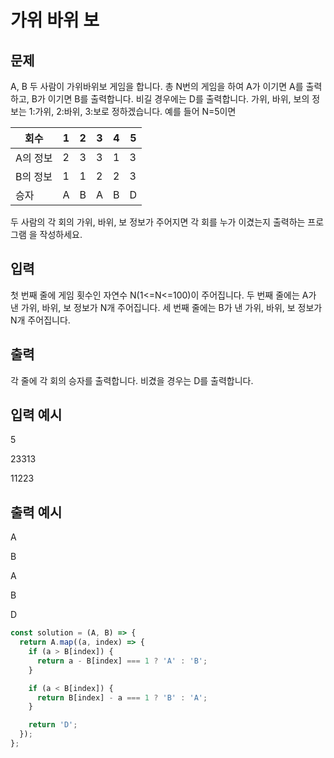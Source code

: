 # 가위 바위 보

## 문제

A, B 두 사람이 가위바위보 게임을 합니다. 총 N번의 게임을 하여 A가 이기면 A를 출력하고, B가 이기면 B를 출력합니다. 비길 경우에는 D를 출력합니다.
가위, 바위, 보의 정보는 1:가위, 2:바위, 3:보로 정하겠습니다.
예를 들어 N=5이면

| 회수     | 1   | 2   | 3   | 4   | 5   |
| -------- | --- | --- | --- | --- | --- |
| A의 정보 | 2   | 3   | 3   | 1   | 3   |
| B의 정보 | 1   | 1   | 2   | 2   | 3   |
| 승자     | A   | B   | A   | B   | D   |

두 사람의 각 회의 가위, 바위, 보 정보가 주어지면 각 회를 누가 이겼는지 출력하는 프로그램 을 작성하세요.

## 입력

첫 번째 줄에 게임 횟수인 자연수 N(1<=N<=100)이 주어집니다. 두 번째 줄에는 A가 낸 가위, 바위, 보 정보가 N개 주어집니다. 세 번째 줄에는 B가 낸 가위, 바위, 보 정보가 N개 주어집니다.

## 출력

각 줄에 각 회의 승자를 출력합니다. 비겼을 경우는 D를 출력합니다.

## 입력 예시

5

23313

11223

## 출력 예시

A

B

A

B

D

```javascript
const solution = (A, B) => {
  return A.map((a, index) => {
    if (a > B[index]) {
      return a - B[index] === 1 ? 'A' : 'B';
    }

    if (a < B[index]) {
      return B[index] - a === 1 ? 'B' : 'A';
    }

    return 'D';
  });
};
```
